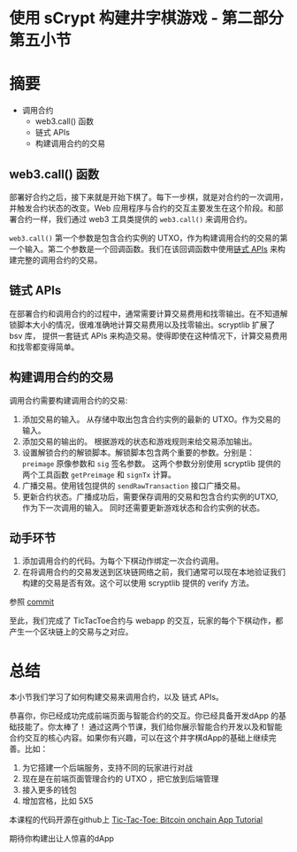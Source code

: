 
# 使用 sCrypt 构建井字棋游戏 - 第二部分 第五小节

# 摘要 

* 调用合约
  * web3.call() 函数
  * 链式 APIs 
  * 构建调用合约的交易

## web3.call() 函数

部署好合约之后，接下来就是开始下棋了。每下一步棋，就是对合约的一次调用，并触发合约状态的改变。Web 应用程序与合约的交互主要发生在这个阶段。和部署合约一样，我们通过 web3 工具类提供的 `web3.call()` 来调用合约。

`web3.call()` 第一个参数是包含合约实例的 UTXO，作为构建调用合约的交易的第一个输入。第二个参数是一个回调函数。我们在该回调函数中使用[链式 APIs](https://github.com/sCrypt-Inc/scryptlib/blob/master/docs/chained_api_zh_CN.md) 来构建完整的调用合约的交易。

## 链式 APIs 

在部署合约和调用合约的过程中，通常需要计算交易费用和找零输出。在不知道解锁脚本大小的情况，很难准确地计算交易费用以及找零输出。scryptlib 扩展了 bsv 库， 提供一套链式 APIs 来构造交易。使得即使在这种情况下，计算交易费用和找零都变得简单。

## 构建调用合约的交易

调用合约需要构建调用合约的交易:

1. 添加交易的输入。 从存储中取出包含合约实例的最新的 UTXO。作为交易的输入。
2. 添加交易的输出的。 根据游戏的状态和游戏规则来给交易添加输出。
3. 设置解锁合约的解锁脚本。解锁脚本包含两个重要的参数。分别是： `preimage` 原像参数和 `sig` 签名参数。 这两个参数分别使用 scryptlib 提供的两个工具函数 `getPreimage` 和 `signTx` 计算。
4. 广播交易。使用钱包提供的 `sendRawTransaction` 接口广播交易。
5. 更新合约状态。广播成功后，需要保存调用的交易和包含合约实例的UTXO, 作为下一次调用的输入。 同时还需要更新游戏状态和合约实例的状态。

## 动手环节

1. 添加调用合约的代码。为每个下棋动作绑定一次合约调用。
2. 在将调用合约的交易发送到区块链网络之前，我们通常可以现在本地验证我们构建的交易是否有效。这个可以使用 scryptlib 提供的 verify 方法。

参照 [commit](https://github.com/sCrypt-Inc/tic-tac-toe/commit/dd86f0270b2ea702d17137692be3bc66b291eeaf)

至此，我们完成了 TicTacToe合约与 webapp 的交互，玩家的每个下棋动作，都产生一个区块链上的交易与之对应。


# 总结

本小节我们学习了如何构建交易来调用合约，以及 链式 APIs。

恭喜你，你已经成功完成前端页面与智能合约的交互。你已经具备开发dApp 的基础技能了。你太棒了！ 通过这两个节课，我们给你展示智能合约开发以及和智能合约交互的核心内容。如果你有兴趣，可以在这个井字棋dApp的基础上继续完善。比如：

1. 为它搭建一个后端服务，支持不同的玩家进行对战
2. 现在是在前端页面管理合约的 UTXO ，把它放到后端管理
3. 接入更多的钱包
4. 增加宫格，比如 5X5

本课程的代码开源在github上 [Tic-Tac-Toe: Bitcoin onchain App Tutorial](https://github.com/sCrypt-Inc/tic-tac-toe)

期待你构建出让人惊喜的dApp
